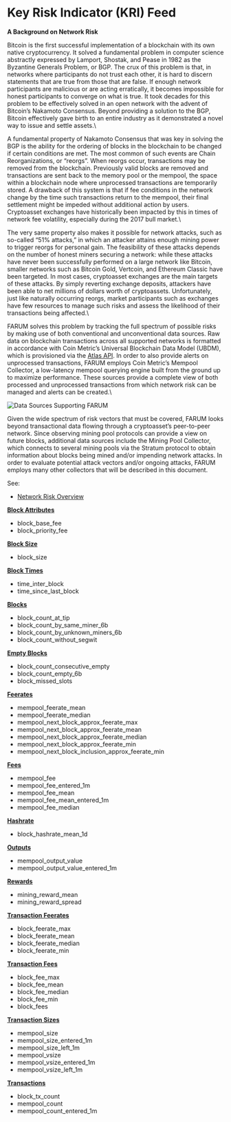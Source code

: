 # Key Risk Indicator (KRI) Feed

**A Background on Network Risk**

Bitcoin is the first successful implementation of a blockchain with its own native cryptocurrency. It solved a fundamental problem in computer science abstractly expressed by Lamport, Shostak, and Pease in 1982 as the Byzantine Generals Problem, or BGP. The crux of this problem is that, in networks where participants do not trust each other, it is hard to discern statements that are true from those that are false. If enough network participants are malicious or are acting erratically, it becomes impossible for honest participants to converge on what is true. It took decades for this problem to be effectively solved in an open network with the advent of Bitcoin’s Nakamoto Consensus. Beyond providing a solution to the BGP, Bitcoin effectively gave birth to an entire industry as it demonstrated a novel way to issue and settle assets.\\

A fundamental property of Nakamoto Consensus that was key in solving the BGP is the ability for the ordering of blocks in the blockchain to be changed if certain conditions are met. The most common of such events are Chain Reorganizations, or “reorgs”. When reorgs occur, transactions may be removed from the blockchain. Previously valid blocks are removed and transactions are sent back to the memory pool or the mempool, the space within a blockchain node where unprocessed transactions are temporarily stored. A drawback of this system is that if fee conditions in the network change by the time such transactions return to the mempool, their final settlement might be impeded without additional action by users. Cryptoasset exchanges have historically been impacted by this in times of network fee volatility, especially during the 2017 bull market.\\

The very same property also makes it possible for network attacks, such as so-called “51% attacks,” in which an attacker attains enough mining power to trigger reorgs for personal gain. The feasibility of these attacks depends on the number of honest miners securing a network: while these attacks have never been successfully performed on a large network like Bitcoin, smaller networks such as Bitcoin Gold, Vertcoin, and Ethereum Classic have been targeted. In most cases, cryptoasset exchanges are the main targets of these attacks. By simply reverting exchange deposits, attackers have been able to net millions of dollars worth of cryptoassets. Unfortunately, just like naturally occurring reorgs, market participants such as exchanges have few resources to manage such risks and assess the likelihood of their transactions being affected.\\

FARUM solves this problem by tracking the full spectrum of possible risks by making use of both conventional and unconventional data sources. Raw data on blockchain transactions across all supported networks is formatted in accordance with Coin Metric’s Universal Blockchain Data Model (UBDM), which is provisioned via the [Atlas API](https://coinmetrics.io/atlas/). In order to also provide alerts on unprocessed transactions, FARUM employs Coin Metric’s Mempool Collector, a low-latency mempool querying engine built from the ground up to maximize performance. These sources provide a complete view of both processed and unprocessed transactions from which network risk can be managed and alerts can be created.\\

![Data Sources Supporting FARUM](https://lh6.googleusercontent.com/tbrLzx8p7\_ijfSK2gijy8av2Ap7MK2pKXW4bvYNPK9VRS4whGYd\_srEvbJfFxn-s4lma0pJsEzlomKUvW8283seoEcEUhdfGVJtCjmviGCBtdDXkzxv91ag6e51uQm1698mSvOo)

Given the wide spectrum of risk vectors that must be covered, FARUM looks beyond transactional data flowing through a cryptoasset’s peer-to-peer network. Since observing mining pool protocols can provide a view on future blocks, additional data sources include the Mining Pool Collector, which connects to several mining pools via the Stratum protocol to obtain information about blocks being mined and/or impending network attacks. In order to evaluate potential attack vectors and/or ongoing attacks, FARUM employs many other collectors that will be described in this document.

See:

* [Network Risk Overview](../key-risk-indicator-kri-feed/broken-reference/)

[**Block Attributes**](block-attributes.md)

* block\_base\_fee
* block\_priority\_fee

[**Block Size**](block-size.md)

* block\_size

[**Block Times**](block-times.md)

* time\_inter\_block
* time\_since\_last\_block

[**Blocks**](blocks.md)

* block\_count\_at\_tip
* block\_count\_by\_same\_miner\_6b
* block\_count\_by\_unknown\_miners\_6b
* block\_count\_without\_segwit

[**Empty Blocks**](empty-blocks.md)

* block\_count\_consecutive\_empty
* block\_count\_empty\_6b
* block\_missed\_slots

[**Feerates**](feerates.md)

* mempool\_feerate\_mean
* mempool\_feerate\_median
* mempool\_next\_block\_approx\_feerate\_max
* mempool\_next\_block\_approx\_feerate\_mean
* mempool\_next\_block\_approx\_feerate\_median
* mempool\_next\_block\_approx\_feerate\_min
* mempool\_next\_block\_inclusion\_approx\_feerate\_min

[**Fees**](fees.md)

* mempool\_fee
* mempool\_fee\_entered\_1m
* mempool\_fee\_mean
* mempool\_fee\_mean\_entered\_1m
* mempool\_fee\_median

[**Hashrate**](hashrate.md)

* block\_hashrate\_mean\_1d

[**Outputs**](outputs.md)

* mempool\_output\_value
* mempool\_output\_value\_entered\_1m

[**Rewards**](rewards.md)

* mining\_reward\_mean
* mining\_reward\_spread

[**Transaction Feerates**](transaction-feerates.md)

* block\_feerate\_max
* block\_feerate\_mean
* block\_feerate\_median
* block\_feerate\_min

[**Transaction Fees**](transaction-fees.md)

* block\_fee\_max
* block\_fee\_mean
* block\_fee\_median
* block\_fee\_min
* block\_fees

[**Transaction Sizes**](transaction-sizes.md)

* mempool\_size
* mempool\_size\_entered\_1m
* mempool\_size\_left\_1m
* mempool\_vsize
* mempool\_vsize\_entered\_1m
* mempool\_vsize\_left\_1m

[**Transactions**](transactions.md)

* block\_tx\_count
* mempool\_count
* mempool\_count\_entered\_1m
